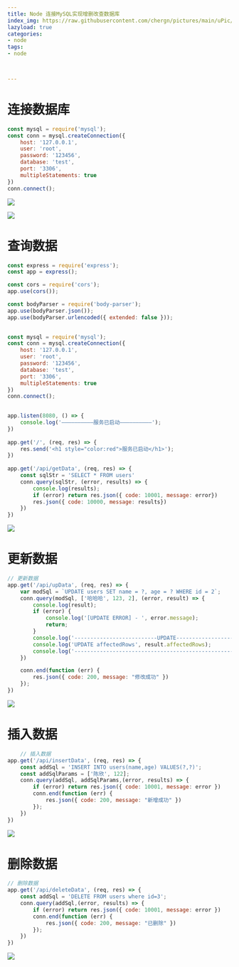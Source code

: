 ```yaml
---
title: Node 连接MySQL实现增删改查数据库
index_img: https://raw.githubusercontent.com/chergn/pictures/main/uPic/image-20240412105507103.png
lazyload: true
categories:
- node
tags:
- node



---
```













# 连接数据库

```javascript
const mysql = require('mysql');
const conn = mysql.createConnection({
    host: '127.0.0.1',
    user: 'root',
    password: '123456',
    database: 'test',
    port: '3306',      
    multipleStatements: true
})
conn.connect();
```



![](https://raw.githubusercontent.com/chergn/pictures/main/uPic/image-20240412121920199.png)



![](https://raw.githubusercontent.com/chergn/pictures/main/uPic/image-20240412121754458.png)









# 查询数据

```javascript
const express = require('express');
const app = express();

const cors = require('cors');
app.use(cors());

const bodyParser = require('body-parser');
app.use(bodyParser.json());
app.use(bodyParser.urlencoded({ extended: false }));
 

const mysql = require('mysql');
const conn = mysql.createConnection({
    host: '127.0.0.1',
    user: 'root',
    password: '123456',
    database: 'test',
    port: '3306',      
    multipleStatements: true
})
conn.connect();
 

app.listen(8080, () => {
    console.log('——————————服务已启动——————————');
})
 
app.get('/', (req, res) => {
    res.send('<h1 style="color:red">服务已启动</h1>');
})
 
app.get('/api/getData', (req, res) => {
    const sqlStr = 'SELECT * FROM users'
    conn.query(sqlStr, (error, results) => {
        console.log(results);
        if (error) return res.json({ code: 10001, message: error})
        res.json({ code: 10000, message: results})
    })
})
```

![](https://raw.githubusercontent.com/chergn/pictures/main/uPic/image-20240412105507103.png)





# 更新数据

```javascript
// 更新数据
app.get('/api/upData', (req, res) => {
    var modSql = `UPDATE users SET name = ?, age = ? WHERE id = 2`;
    conn.query(modSql, ['哈哈哈', 123, 2], (error, result) => {
        console.log(result);
        if (error) {
            console.log('[UPDATE ERROR] - ', error.message);
            return;
        }
        console.log('--------------------------UPDATE----------------------------');
        console.log('UPDATE affectedRows', result.affectedRows);
        console.log('-----------------------------------------------------------------\n\n');
    })

    conn.end(function (err) {
        res.json({ code: 200, message: "修改成功" })
    });
})
```



![](https://raw.githubusercontent.com/chergn/pictures/main/uPic/image-20240412120527773.png)





# 插入数据



```javascript
	// 插入数据
app.get('/api/insertData', (req, res) => {
    const addSql = 'INSERT INTO users(name,age) VALUES(?,?)';
    const addSqlParams = ['陈欣', 122];
    conn.query(addSql, addSqlParams,(error, results) => {
        if (error) return res.json({ code: 10001, message: error })
        conn.end(function (err) {
            res.json({ code: 200, message: "新增成功" })
        });
    })
})
```



![](https://raw.githubusercontent.com/chergn/pictures/main/uPic/image-20240412121447300.png)





# 删除数据

```javascript
// 删除数据
app.get('/api/deleteData', (req, res) => {
    const addSql = 'DELETE FROM users where id=3';
    conn.query(addSql,(error, results) => {
        if (error) return res.json({ code: 10001, message: error })
        conn.end(function (err) {
            res.json({ code: 200, message: "已删除" })
        });
    })
})
```





![](https://raw.githubusercontent.com/chergn/pictures/main/uPic/image-20240412121711232.png)



